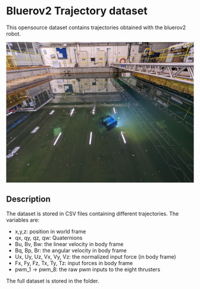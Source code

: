 # Bluerov2 Trajectory dataset


This opensource dataset contains trajectories obtained with the bluerov2 robot. 

![alt text](https://raw.githubusercontent.com/oceansystemslab/Bluerov2_trajectory_dataset/main/figures/Bluerov2_water_tank.jpg)

## Description


The dataset is stored in CSV files containing different trajectories. The variables are: 

- x,y,z: position in world frame
- qx, qy, qz, qw: Quaternions
- Bu, Bv, Bw: the linear velocity in body frame
- Bq, Bp, Br: the angular velocity in body frame
- Ux, Uy, Uz, Vx, Vy, Vz: the normalized input force (in body frame)
- Fx, Fy, Fz, Tx, Ty, Tz: input forces in body frame
- pwm_1 -> pwm_8: the raw pwm inputs to the eight thrusters


The full dataset is stored in the folder. 

